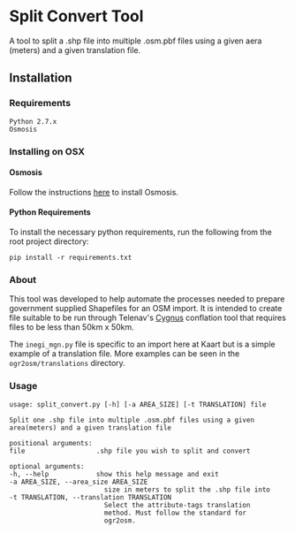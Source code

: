# Split Convert Tool
A tool to split a .shp file into multiple .osm.pbf files using a given aera (meters) and a given translation file.

## Installation
### Requirements
    Python 2.7.x
    Osmosis

### Installing on OSX
#### Osmosis
Follow the instructions [here](https://wiki.openstreetmap.org/wiki/Osmosis#Latest_stable_version) to install Osmosis.

#### Python Requirements
To install the necessary python requirements, run the following from the root project directory:

    pip install -r requirements.txt

### About
This tool was developed to help automate the processes needed to prepare government supplied Shapefiles for an OSM import. It is intended to create file suitable to be run through Telenav's [Cygnus](http://blog.improveosm.org/en/tag/cygnus/) conflation tool that requires files to be less than 50km x 50km.

The `inegi_mgn.py` file is specific to an import here at Kaart but is a simple example of a translation file. More examples can be seen in the `ogr2osm/translations` directory.

### Usage
    usage: split_convert.py [-h] [-a AREA_SIZE] [-t TRANSLATION] file

    Split one .shp file into multiple .osm.pbf files using a given area(meters) and a given translation file

    positional arguments:
    file                  .shp file you wish to split and convert

    optional arguments:
    -h, --help            show this help message and exit
    -a AREA_SIZE, --area_size AREA_SIZE
                            size in meters to split the .shp file into
    -t TRANSLATION, --translation TRANSLATION
                            Select the attribute-tags translation
                            method. Must follow the standard for
                            ogr2osm.
